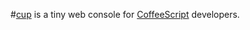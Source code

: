 #[cup](http://satyr.github.com/cup/)
is a tiny web console for [CoffeeScript](http://jashkenas.github.com/coffee-script/) developers.
